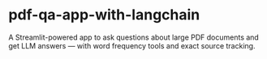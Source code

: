 # pdf-qa-app-with-langchain
A Streamlit-powered app to ask questions about large PDF documents and get LLM answers — with word frequency tools and exact source tracking.
